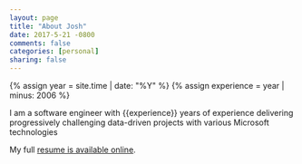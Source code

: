 ```yaml
---
layout: page
title: "About Josh"
date: 2017-5-21 -0800
comments: false
categories: [personal]
sharing: false
---
```


{% assign year = site.time | date: "%Y" %}
{% assign experience = year | minus: 2006 %}

I am a software engineer with {{experience}} years of experience delivering
progressively challenging data-driven projects with various Microsoft
technologies

My full [resume is available online](http://jquintus.azurewebsites.net/).
